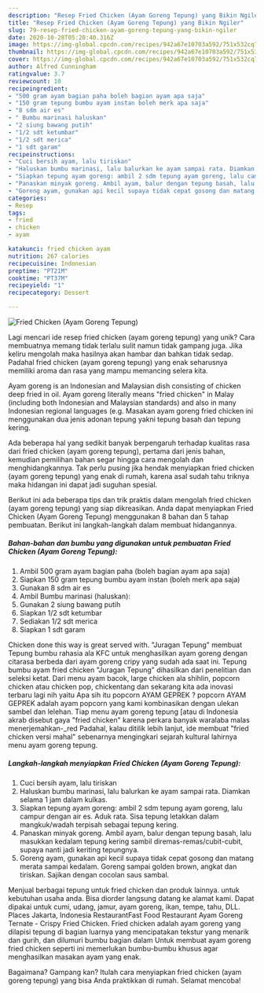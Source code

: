 ```yaml
---
description: "Resep Fried Chicken (Ayam Goreng Tepung) yang Bikin Ngiler"
title: "Resep Fried Chicken (Ayam Goreng Tepung) yang Bikin Ngiler"
slug: 79-resep-fried-chicken-ayam-goreng-tepung-yang-bikin-ngiler
date: 2020-10-28T05:20:40.316Z
image: https://img-global.cpcdn.com/recipes/942a67e10703a592/751x532cq70/fried-chicken-ayam-goreng-tepung-foto-resep-utama.jpg
thumbnail: https://img-global.cpcdn.com/recipes/942a67e10703a592/751x532cq70/fried-chicken-ayam-goreng-tepung-foto-resep-utama.jpg
cover: https://img-global.cpcdn.com/recipes/942a67e10703a592/751x532cq70/fried-chicken-ayam-goreng-tepung-foto-resep-utama.jpg
author: Alfred Cunningham
ratingvalue: 3.7
reviewcount: 10
recipeingredient:
- "500 gram ayam bagian paha boleh bagian ayam apa saja"
- "150 gram tepung bumbu ayam instan boleh merk apa saja"
- "8 sdm air es"
- " Bumbu marinasi haluskan"
- "2 siung bawang putih"
- "1/2 sdt ketumbar"
- "1/2 sdt merica"
- "1 sdt garam"
recipeinstructions:
- "Cuci bersih ayam, lalu tiriskan"
- "Haluskan bumbu marinasi, lalu balurkan ke ayam sampai rata. Diamkan selama 1 jam dalam kulkas."
- "Siapkan tepung ayam goreng: ambil 2 sdm tepung ayam goreng, lalu campur dengan air es. Aduk rata. Sisa tepung letakkan dalam mangkuk/wadah terpisah sebagai tepung kering."
- "Panaskan minyak goreng. Ambil ayam, balur dengan tepung basah, lalu masukkan kedalam tepung kering sambil diremas-remas/cubit-cubit, supaya nanti jadi keriting tepungnya."
- "Goreng ayam, gunakan api kecil supaya tidak cepat gosong dan matang merata sampai kedalam. Goreng sampai golden brown, angkat dan tiriskan. Sajikan dengan cocolan saus sambal."
categories:
- Resep
tags:
- fried
- chicken
- ayam

katakunci: fried chicken ayam 
nutrition: 267 calories
recipecuisine: Indonesian
preptime: "PT21M"
cooktime: "PT37M"
recipeyield: "1"
recipecategory: Dessert

---
```



![Fried Chicken (Ayam Goreng Tepung)](https://img-global.cpcdn.com/recipes/942a67e10703a592/751x532cq70/fried-chicken-ayam-goreng-tepung-foto-resep-utama.jpg)

Lagi mencari ide resep fried chicken (ayam goreng tepung) yang unik? Cara membuatnya memang tidak terlalu sulit namun tidak gampang juga. Jika keliru mengolah maka hasilnya akan hambar dan bahkan tidak sedap. Padahal fried chicken (ayam goreng tepung) yang enak seharusnya memiliki aroma dan rasa yang mampu memancing selera kita.

Ayam goreng is an Indonesian and Malaysian dish consisting of chicken deep fried in oil. Ayam goreng literally means &#34;fried chicken&#34; in Malay (including both Indonesian and Malaysian standards) and also in many Indonesian regional languages (e.g. Masakan ayam goreng fried chicken ini menggunakan dua jenis adonan tepung yakni tepung basah dan tepung kering.

Ada beberapa hal yang sedikit banyak berpengaruh terhadap kualitas rasa dari fried chicken (ayam goreng tepung), pertama dari jenis bahan, kemudian pemilihan bahan segar hingga cara mengolah dan menghidangkannya. Tak perlu pusing jika hendak menyiapkan fried chicken (ayam goreng tepung) yang enak di rumah, karena asal sudah tahu triknya maka hidangan ini dapat jadi suguhan spesial.


Berikut ini ada beberapa tips dan trik praktis dalam mengolah fried chicken (ayam goreng tepung) yang siap dikreasikan. Anda dapat menyiapkan Fried Chicken (Ayam Goreng Tepung) menggunakan 8 bahan dan 5 tahap pembuatan. Berikut ini langkah-langkah dalam membuat hidangannya.

<!--inarticleads1-->

##### Bahan-bahan dan bumbu yang digunakan untuk pembuatan Fried Chicken (Ayam Goreng Tepung):

1. Ambil 500 gram ayam bagian paha (boleh bagian ayam apa saja)
1. Siapkan 150 gram tepung bumbu ayam instan (boleh merk apa saja)
1. Gunakan 8 sdm air es
1. Ambil  Bumbu marinasi (haluskan):
1. Gunakan 2 siung bawang putih
1. Siapkan 1/2 sdt ketumbar
1. Sediakan 1/2 sdt merica
1. Siapkan 1 sdt garam


Chicken done this way is great served with. &#34;Juragan Tepung&#34; membuat Tepung bumbu rahasia ala KFC untuk menghasilkan ayam goreng dengan citarasa berbeda dari ayam goreng cripy yang sudah ada saat ini. Tepung bumbu ayam fried chicken &#34;Juragan Tepung&#34; dihasilkan dari penelitian dan seleksi ketat. Dari menu ayam bacok, large chicken ala shihlin, popcorn chicken atau chicken pop, chickentang dan sekarang kita ada inovasi terbaru lagi nih yaitu Apa sih itu popcorn AYAM GEPREK ? popcorn AYAM GEPREK adalah ayam popcorn yang kami kombinasikan dengan ulekan sambel dan lelehan. Tiap menu ayam goreng tepung [atau di Indonesia akrab disebut gaya &#34;fried chicken&#34; karena perkara banyak waralaba malas menerjemahkan-_red Padahal, kalau ditilik lebih lanjut, ide membuat &#34;fried chicken versi mahal&#34; sebenarnya mengingkari sejarah kultural lahirnya menu ayam goreng tepung. 

<!--inarticleads2-->

##### Langkah-langkah menyiapkan Fried Chicken (Ayam Goreng Tepung):

1. Cuci bersih ayam, lalu tiriskan
1. Haluskan bumbu marinasi, lalu balurkan ke ayam sampai rata. Diamkan selama 1 jam dalam kulkas.
1. Siapkan tepung ayam goreng: ambil 2 sdm tepung ayam goreng, lalu campur dengan air es. Aduk rata. Sisa tepung letakkan dalam mangkuk/wadah terpisah sebagai tepung kering.
1. Panaskan minyak goreng. Ambil ayam, balur dengan tepung basah, lalu masukkan kedalam tepung kering sambil diremas-remas/cubit-cubit, supaya nanti jadi keriting tepungnya.
1. Goreng ayam, gunakan api kecil supaya tidak cepat gosong dan matang merata sampai kedalam. Goreng sampai golden brown, angkat dan tiriskan. Sajikan dengan cocolan saus sambal.


Menjual berbagai tepung untuk fried chicken dan produk lainnya. untuk kebutuhan usaha anda. Bisa diorder langsung datang ke alamat kami. Dapat dipakai untuk cumi, udang, jamur, ayam goreng, ikan, tempe, tahu, DLL. Places Jakarta, Indonesia RestaurantFast Food Restaurant Ayam Goreng Ternate - Crispy Fried Chicken. Fried chicken adalah ayam goreng yang dilapisi tepung di bagian luarnya yang mencipatakan tekstur yang menarik dan gurih, dan dilumuri bumbu bagian dalam Untuk membuat ayam goreng fried chicken seperti ini memerlukan bumbu-bumbu khusus agar menghasilkan masakan ayam yang enak. 

Bagaimana? Gampang kan? Itulah cara menyiapkan fried chicken (ayam goreng tepung) yang bisa Anda praktikkan di rumah. Selamat mencoba!
